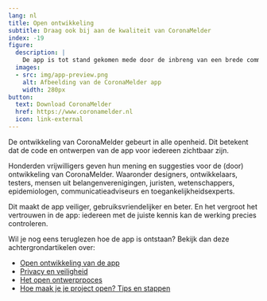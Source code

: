 ```yaml
---
lang: nl
title: Open ontwikkeling
subtitle: Draag ook bij aan de kwaliteit van CoronaMelder
index: -19
figure:
  description: |
    De app is tot stand gekomen mede door de inbreng van een brede community van experts
  images:
  - src: img/app-preview.png
    alt: Afbeelding van de CoronaMelder app
    width: 280px
button:
  text: Download CoronaMelder
  href: https://www.coronamelder.nl
  icon: link-external
---
```

 
De ontwikkeling van CoronaMelder gebeurt in alle openheid. Dit betekent dat de code en ontwerpen van de app voor iedereen zichtbaar zijn. 

Honderden vrijwilligers geven hun mening en suggesties voor de (door) ontwikkeling van CoronaMelder. Waaronder designers, ontwikkelaars, testers, mensen uit belangenverenigingen, juristen, wetenschappers, epidemiologen, communicatieadviseurs en toegankelijkheidsexperts. 

Dit maakt de app veiliger, gebruiksvriendelijker en beter. En het vergroot het vertrouwen in de app: iedereen met de juiste kennis kan de werking precies controleren. 

Wil je nog eens teruglezen hoe de app is ontstaan? Bekijk dan deze achtergrondartikelen over: 
* [Open ontwikkeling van de app](https://tweakers.net/reviews/7994/veilige-en-nuttige-corona-app-kan-dat.html)
* [Privacy en veiligheid](https://tweakers.net/reviews/8242/coronamelder-privacy-en-veiligheid-audits-pentests-en-meer.html)
* [Het open ontwerprpoces](https://www.frankwatching.com/archive/2020/10/08/coronamelder-making-of/)
* [Hoe maak je je project open? Tips en stappen](https://klipklaar.nl/een-veranderende-organisatie/hoe-ga-je-open/)
